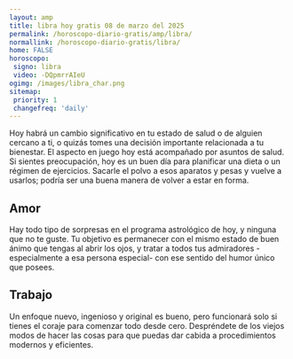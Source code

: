 ```yaml
---
layout: amp
title: libra hoy gratis 08 de marzo del 2025 
permalink: /horoscopo-diario-gratis/amp/libra/
normallink: /horoscopo-diario-gratis/libra/
home: FALSE
horoscopo:
 signo: libra
 video: -DQpmrrAIeU
ogimg: /images/libra_char.png
sitemap:
 priority: 1
 changefreq: 'daily'
---
```



Hoy habrá un cambio significativo en tu estado de salud o de alguien cercano a ti, o quizás tomes una decisión importante relacionada a tu bienestar. El aspecto en juego hoy está acompañado por asuntos de salud. Si sientes preocupación, hoy es un buen día para planificar una dieta o un régimen de ejercicios. Sacarle el polvo a esos aparatos y pesas y vuelve a usarlos; podría ser una buena manera de volver a estar en forma.

## Amor

Hay todo tipo de sorpresas en el programa astrológico de hoy, y ninguna que no te guste. Tu objetivo es permanecer con el mismo estado de buen ánimo que tengas al abrir los ojos, y tratar a todos tus admiradores -especialmente a esa persona especial- con ese sentido del humor único que posees.

## Trabajo

Un enfoque nuevo, ingenioso y original es bueno, pero funcionará solo si tienes el coraje para comenzar todo desde cero. Despréndete de los viejos modos de hacer las cosas para que puedas dar cabida a procedimientos modernos y eficientes.